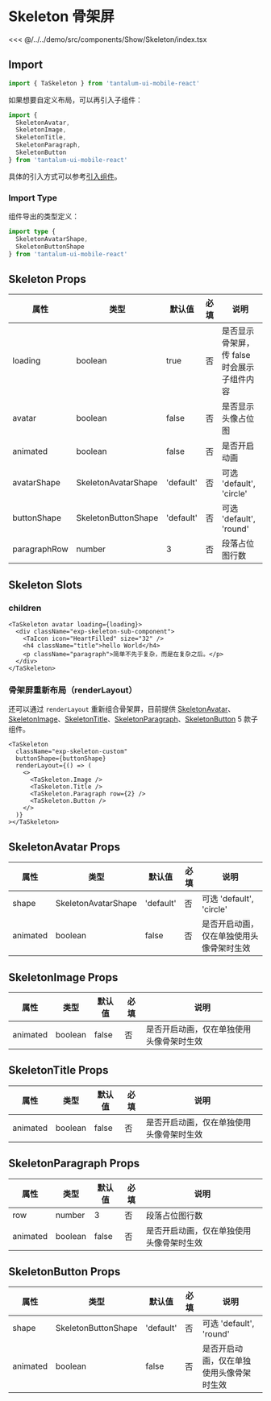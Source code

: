 # Skeleton 骨架屏

<CodeDemo name="Skeleton">

<<< @/../../demo/src/components/Show/Skeleton/index.tsx

</CodeDemo>

## Import

```js
import { TaSkeleton } from 'tantalum-ui-mobile-react'
```

如果想要自定义布局，可以再引入子组件：

```js
import {
  SkeletonAvatar,
  SkeletonImage,
  SkeletonTitle,
  SkeletonParagraph,
  SkeletonButton
} from 'tantalum-ui-mobile-react'
```

具体的引入方式可以参考[引入组件](../guide/import.md)。

### Import Type

组件导出的类型定义：

```ts
import type {
  SkeletonAvatarShape,
  SkeletonButtonShape
} from 'tantalum-ui-mobile-react'
```

## Skeleton Props

| 属性         | 类型                | 默认值    | 必填 | 说明                                        |
| ------------ | ------------------- | --------- | ---- | ------------------------------------------- |
| loading      | boolean             | true      | 否   | 是否显示骨架屏，传 false 时会展示子组件内容 |
| avatar       | boolean             | false     | 否   | 是否显示头像占位图                          |
| animated     | boolean             | false     | 否   | 是否开启动画                                |
| avatarShape  | SkeletonAvatarShape | 'default' | 否   | 可选 'default', 'circle'                    |
| buttonShape  | SkeletonButtonShape | 'default' | 否   | 可选 'default', 'round'                     |
| paragraphRow | number              | 3         | 否   | 段落占位图行数                              |

## Skeleton Slots

### children

```tsx
<TaSkeleton avatar loading={loading}>
  <div className="exp-skeleton-sub-component">
    <TaIcon icon="HeartFilled" size="32" />
    <h4 className="title">hello World</h4>
    <p className="paragraph">简单不先于复杂，而是在复杂之后。</p>
  </div>
</TaSkeleton>
```

### 骨架屏重新布局（renderLayout）

还可以通过 `renderLayout` 重新组合骨架屏，目前提供 [SkeletonAvatar](./Skeleton.md#skeletonavatar-props)、[SkeletonImage](./Skeleton.md#skeletonimage-props)、[SkeletonTitle](./Skeleton.md#skeletontitle-props)、[SkeletonParagraph](./Skeleton.md#skeletonparagraph-props)、[SkeletonButton](./Skeleton.md#skeletonbutton-props) 5 款子组件。

```tsx
<TaSkeleton
  className="exp-skeleton-custom"
  buttonShape={buttonShape}
  renderLayout={() => (
    <>
      <TaSkeleton.Image />
      <TaSkeleton.Title />
      <TaSkeleton.Paragraph row={2} />
      <TaSkeleton.Button />
    </>
  )}
></TaSkeleton>
```

## SkeletonAvatar Props

| 属性     | 类型                | 默认值    | 必填 | 说明                                     |
| -------- | ------------------- | --------- | ---- | ---------------------------------------- |
| shape    | SkeletonAvatarShape | 'default' | 否   | 可选 'default', 'circle'                 |
| animated | boolean             | false     | 否   | 是否开启动画，仅在单独使用头像骨架时生效 |

## SkeletonImage Props

| 属性     | 类型    | 默认值 | 必填 | 说明                                     |
| -------- | ------- | ------ | ---- | ---------------------------------------- |
| animated | boolean | false  | 否   | 是否开启动画，仅在单独使用头像骨架时生效 |

## SkeletonTitle Props

| 属性     | 类型    | 默认值 | 必填 | 说明                                     |
| -------- | ------- | ------ | ---- | ---------------------------------------- |
| animated | boolean | false  | 否   | 是否开启动画，仅在单独使用头像骨架时生效 |

## SkeletonParagraph Props

| 属性     | 类型    | 默认值 | 必填 | 说明                                     |
| -------- | ------- | ------ | ---- | ---------------------------------------- |
| row      | number  | 3      | 否   | 段落占位图行数                           |
| animated | boolean | false  | 否   | 是否开启动画，仅在单独使用头像骨架时生效 |

## SkeletonButton Props

| 属性     | 类型                | 默认值    | 必填 | 说明                                     |
| -------- | ------------------- | --------- | ---- | ---------------------------------------- |
| shape    | SkeletonButtonShape | 'default' | 否   | 可选 'default', 'round'                  |
| animated | boolean             | false     | 否   | 是否开启动画，仅在单独使用头像骨架时生效 |

